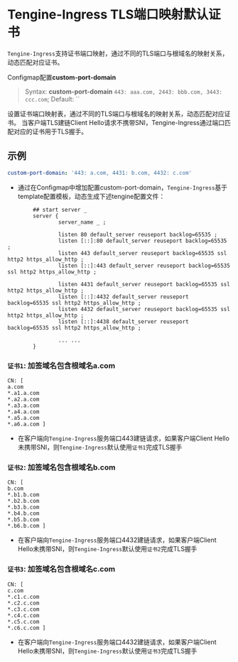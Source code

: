 # Tengine-Ingress TLS端口映射默认证书

`Tengine-Ingress`支持证书端口映射，通过不同的TLS端口与根域名的映射关系，动态匹配对应证书。

Configmap配置**custom-port-domain**
> Syntax: **custom-port-domain** `443: aaa.com, 2443: bbb.com, 3443: ccc.com`;
> Default: ``

设置证书端口映射表，通过不同的TLS端口与根域名的映射关系，动态匹配对应证书。
当客户端TLS建链Client Hello请求不携带SNI，Tengine-Ingress通过端口匹配对应的证书用于TLS握手。


## 示例 
```yaml
custom-port-domain: '443: a.com, 4431: b.com, 4432: c.com'
```

* 通过在Configmap中增加配置custom-port-domain，`Tengine-Ingress`基于template配置模板，动态生成下述tengine配置文件：
```
        ## start server _
        server {
                server_name _ ;

                listen 80 default_server reuseport backlog=65535 ;
                listen [::]:80 default_server reuseport backlog=65535 ;
                listen 443 default_server reuseport backlog=65535 ssl http2 https_allow_http ;
                listen [::]:443 default_server reuseport backlog=65535 ssl http2 https_allow_http ;

                listen 4431 default_server reuseport backlog=65535 ssl http2 https_allow_http ;
                listen [::]:4432 default_server reuseport backlog=65535 ssl http2 https_allow_http ;
                listen 4432 default_server reuseport backlog=65535 ssl http2 https_allow_http ;
                listen [::]:4438 default_server reuseport backlog=65535 ssl http2 https_allow_http ;

                ... ...
        }
```

### `证书1`: 加签域名包含根域名a.com
```
CN: [
a.com
*.a1.a.com
*.a2.a.com
*.a3.a.com
*.a4.a.com
*.a5.a.com
*.a6.a.com ]
```
* 在客户端向`Tengine-Ingress`服务端口443建链请求，如果客户端Client Hello未携带SNI，则`Tengine-Ingress`默认使用`证书1`完成TLS握手

### `证书2`: 加签域名包含根域名b.com
```
CN: [
b.com
*.b1.b.com
*.b2.b.com
*.b3.b.com
*.b4.b.com
*.b5.b.com
*.b6.b.com ]
```
* 在客户端向`Tengine-Ingress`服务端口4432建链请求，如果客户端Client Hello未携带SNI，则`Tengine-Ingress`默认使用`证书2`完成TLS握手

### `证书3`: 加签域名包含根域名c.com
```
CN: [
c.com
*.c1.c.com
*.c2.c.com
*.c3.c.com
*.c4.c.com
*.c5.c.com
*.c6.c.com ]
```
* 在客户端向`Tengine-Ingress`服务端口4432建链请求，如果客户端Client Hello未携带SNI，则`Tengine-Ingress`默认使用`证书3`完成TLS握手
